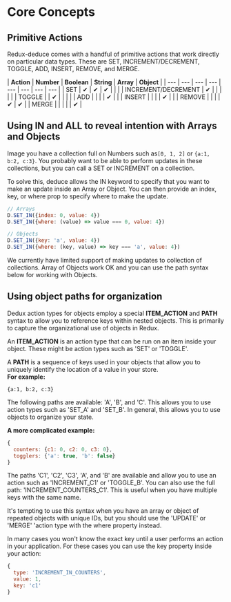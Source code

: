 # Core Concepts

## Primitive Actions

Redux-deduce comes with a handful of primitive actions that work directly on particular data types. These are SET, INCREMENT/DECREMENT, TOGGLE, ADD, INSERT, REMOVE, and MERGE.

| **Action** | **Number** | **Boolean** | **String** | **Array** | **Object** |
| --- | --- | --- | --- | --- | --- | --- | --- |
| SET | ✔ | ✔ | ✔ |  |  |
| INCREMENT/DECREMENT | ✔ |  |  |  |  |
| TOGGLE |  | ✔ |  |  |  |
| ADD |  |  |  | ✔ |  |
| INSERT |  |  |  | ✔ |  |
| REMOVE |  |  |  | ✔ | ✔ |
| MERGE |  |  |  |  | ✔ |

## Using IN and ALL to reveal intention with Arrays and Objects

Image you have a collection full on Numbers such as`[0, 1, 2]` or `{a:1, b:2, c:3}`. You probably want to be able to perform updates in these collections, but you can call a SET or INCREMENT on a collection.

To solve this, deduce allows the IN keyword to specify that you want to make an update inside an Array or Object. You can then provide an index, key, or where prop to specify where to make the update.

```javascript
// Arrays
D.SET_IN({index: 0, value: 4})
D.SET_IN({where: (value) => value === 0, value: 4})

// Objects
D.SET_IN({key: 'a', value: 4})
D.SET_IN({where: (key, value) => key === 'a', value: 4})
```

We currently have limited support of making updates to collection of collections. Array of Objects work OK and you can use the path syntax below for working with Objects.

## Using object paths for organization

Dedux action types for objects employ a special **ITEM\_ACTION** and **PATH** syntax to allow you to reference keys within nested objects. This is primarily to capture the organizational use of objects in Redux.

An **ITEM\_ACTION** is an action type that can be run on an item inside your object. These might be action types such as 'SET' or 'TOGGLE'.

A **PATH** is a sequence of keys used in your objects that allow you to uniquely identify the location of a value in your store.  
**For example:**

`{a:1, b:2, c:3}`

The following paths are available: 'A', 'B', and 'C'. This allows you to use action types such as 'SET\_A' and 'SET\_B'. In general, this allows you to use objects to organize your state.

**A more complicated example:**

```javascript
{ 
  counters: {c1: 0, c2: 0, c3: 0}, 
  togglers: {'a': true, 'b': false}
}
```

The paths 'C1', 'C2', 'C3', 'A', and 'B' are available and allow you to use an action such as 'INCREMENT\_C1' or 'TOGGLE\_B'. You can also use the full path: 'INCREMENT\_COUNTERS\_C1'. This is useful when you have multiple keys with the same name.

It's tempting to use this syntax when you have an array or object of repeated objects with unique IDs, but you should use the 'UPDATE' or 'MERGE' 'action type with the where property instead.

In many cases you won't know the exact key until a user performs an action in your application. For these cases you can use the key property inside your action:

```javascript
{ 
  type: 'INCREMENT_IN_COUNTERS', 
  value: 1, 
  key: 'c1'
}
```



